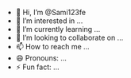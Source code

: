 - 👋 Hi, I’m @Sami123fe
- 👀 I’m interested in ...
- 🌱 I’m currently learning ...
- 💞️ I’m looking to collaborate on ...
- 📫 How to reach me ...
- 😄 Pronouns: ...
- ⚡ Fun fact: ...

<!---
Sami123fe/Sami123fe is a ✨ special ✨ repository because its `README.md` (this file) appears on your GitHub profile.
You can click the Preview link to take a look at your changes.
--->
